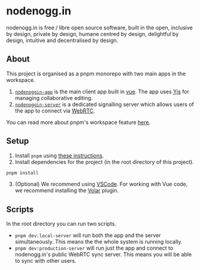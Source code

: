 # nodenogg.in

nodenogg.in is free / libre open source software, built in the open, inclusive by design, private by design, humane centred by design, delightful by design, intuitive and decentralised by design.

## About

This project is organised as a pnpm monorepo with two main apps in the workspace.

1. [`nodenoggin-app`](./app) is the main client app built in [vue](https://vuejs.org/). The app uses [Yjs](https://yjs.dev/) for managing collaborative editing.
2. [`nodenoggin-server`](./server) is a dedicated signalling server which allows users of the app to connect via [WebRTC](https://webrtc.org/).

You can read more about pnpm's workspace feature [here](https://pnpm.io/workspaces).

## Setup

1. Install `pnpm` using [these instructions](https://pnpm.io/installation).
2. Install dependencies for the project (in the root directory of this project).

```bash
pnpm install
```

3. (Optional) We recommend using [VSCode](https://code.visualstudio.com/). For working with Vue code, we recommend installing the [Volar](https://marketplace.visualstudio.com/items?itemName=Vue.volar) plugin.

## Scripts

In the root directory you can run two scripts.

- `pnpm dev:local-server` will run both the app and the server simultaneously. This means the the whole system is running locally.
- `pnpm dev:production-server` will run just the app and connect to nodenogg.in's public WebRTC sync server. This means you will be able to sync with other users.
